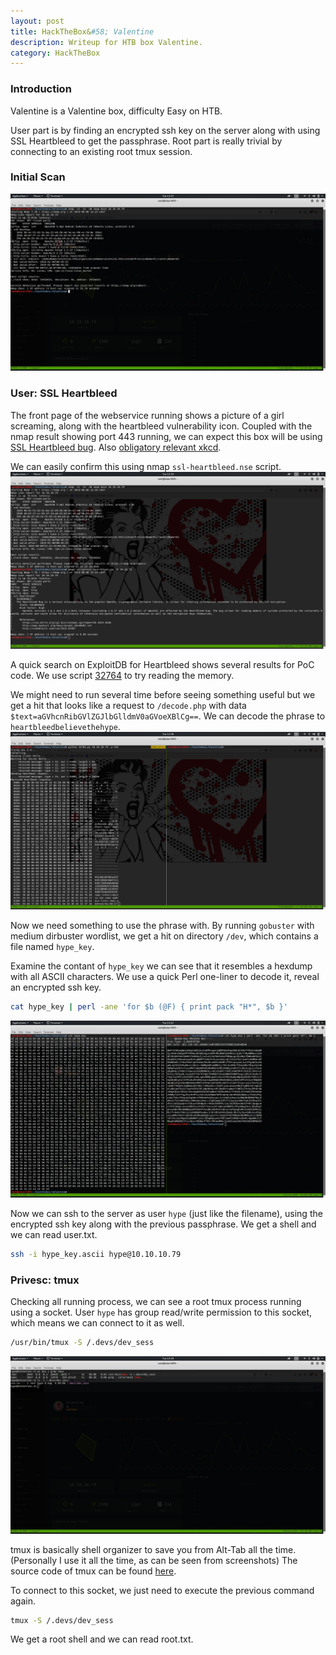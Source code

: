 ```yaml
---
layout: post
title: HackTheBox&#58; Valentine
description: Writeup for HTB box Valentine.
category: HackTheBox
---
```


### Introduction

Valentine is a Valentine box, difficulty Easy on HTB.

User part is by finding an encrypted ssh key on the server along with using SSL Heartbleed to get the passphrase.
Root part is really trivial by connecting to an existing root tmux session.

### Initial Scan

![Valentine-1](/resources/Valentine-1.png)

### User: SSL Heartbleed

The front page of the webservice running shows a picture of a girl screaming, along with the heartbleed vulnerability icon.
Coupled with the nmap result showing port 443 running, we can expect this box will be using [SSL Heartbleed bug](http://heartbleed.com).
Also [obligatory relevant xkcd](https://xkcd.com/1354/).

We can easily confirm this using nmap `ssl-heartbleed.nse` script.
![Valentine-2](/resources/Valentine-2.png)

A quick search on ExploitDB for Heartbleed shows several results for PoC code.
We use script [32764](https://www.exploit-db.com/exploits/32764) to try reading the memory.

We might need to run several time before seeing something useful but we get a hit that looks like a request to `/decode.php` with data `$text=aGVhcnRibGVlZGJlbGlldmV0aGVoeXBlCg==`.
We can decode the phrase to `heartbleedbelievethehype`.
![Valentine-3](/resources/Valentine-3.png)

Now we need something to use the phrase with.
By running `gobuster` with medium dirbuster wordlist, we get a hit on directory `/dev`, which contains a file named `hype_key`.

Examine the contant of `hype_key` we can see that it resembles a hexdump with all ASCII characters.
We use a quick Perl one-liner to decode it, reveal an encrypted ssh key.
```bash
cat hype_key | perl -ane 'for $b (@F) { print pack "H*", $b }'
```
![Valentine-4](/resources/Valentine-4.png)

Now we can ssh to the server as user `hype` (just like the filename), using the encrypted ssh key along with the previous passphrase.
We get a shell and we can read user.txt.
```bash
ssh -i hype_key.ascii hype@10.10.10.79
```

### Privesc: tmux

Checking all running process, we can see a root tmux process running using a socket.
User `hype` has group read/write permission to this socket, which means we can connect to it as well.
```bash
/usr/bin/tmux -S /.devs/dev_sess
```
![Valentine-5](/resources/Valentine-5.png)

tmux is basically shell organizer to save you from Alt-Tab all the time.
(Personally I use it all the time, as can be seen from screenshots)
The source code of tmux can be found [here](https://github.com/tmux/tmux).

To connect to this socket, we just need to execute the previous command again.
```bash
tmux -S /.devs/dev_sess
```
We get a root shell and we can read root.txt.
